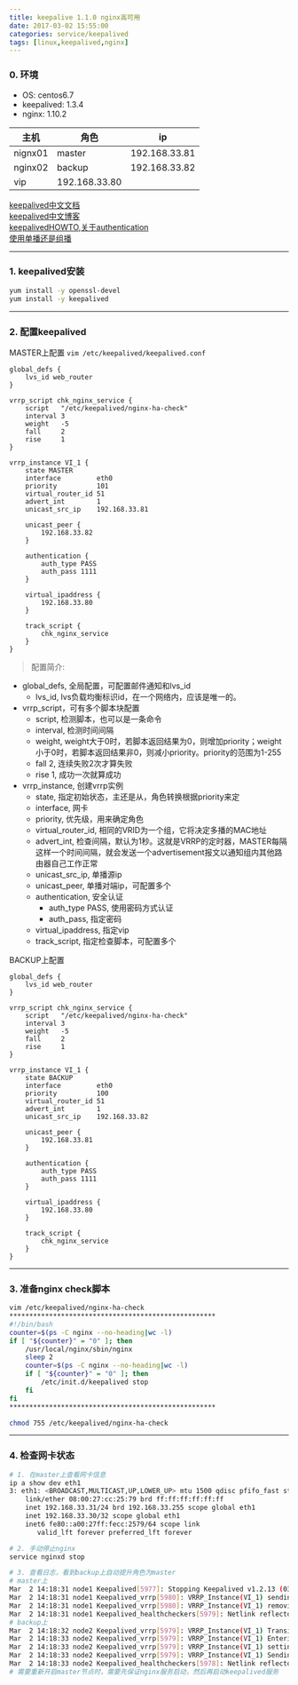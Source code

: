 ```yaml
---
title: keepalive 1.1.0 nginx高可用
date: 2017-03-02 15:55:00
categories: service/keepalived
tags: [linux,keepalived,nginx]
---
```


### 0. 环境
- OS: centos6.7
- keepalived: 1.3.4
- nginx: 1.10.2

主机|角色|ip
---|---|---
nignx01|master|192.168.33.81
nginx02|backup|192.168.33.82
|vip|192.168.33.80

[keepalived中文文档](http://www.keepalived.org/pdf/sery-lvs-cluster.pdf)  
[keepalived中文博客](http://seanlook.com/2015/05/18/nginx-keepalived-ha/)  
[keepalivedHOWTO,关于authentication](http://www.keepalived.org/LVS-NAT-Keepalived-HOWTO.html)  
[使用单播还是组播](http://www.rendoumi.com/keepalivedde-dan-bo-unicastyu-duo-bo-multicast/)  

---

### 1. keepalived安装
``` bash
yum install -y openssl-devel
yum install -y keepalived
```

---

### 2. 配置keepalived
MASTER上配置
`vim /etc/keepalived/keepalived.conf`
```
global_defs {
    lvs_id web_router
}

vrrp_script chk_nginx_service {
    script   "/etc/keepalived/nginx-ha-check"
    interval 3
    weight   -5
    fall     2
    rise     1
}

vrrp_instance VI_1 {
    state MASTER
    interface         eth0
    priority          101
    virtual_router_id 51
    advert_int        1
    unicast_src_ip    192.168.33.81

    unicast_peer {
        192.168.33.82
    }

    authentication {
        auth_type PASS
        auth_pass 1111
    }

    virtual_ipaddress {
        192.168.33.80
    }

    track_script {
        chk_nginx_service
    }
}
```
> 配置简介:
- global_defs, 全局配置，可配置邮件通知和lvs_id
  - lvs_id, lvs负载均衡标识id，在一个网络内，应该是唯一的。
- vrrp_script，可有多个脚本块配置
  - script, 检测脚本，也可以是一条命令
  - interval, 检测时间间隔
  - weight, weight大于0时，若脚本返回结果为0，则增加priority；weight小于0时，若脚本返回结果非0，则减小priority。priority的范围为1-255
  - fall 2, 连续失败2次才算失败
  - rise 1, 成功一次就算成功
- vrrp_instance, 创建vrrp实例
  - state, 指定初始状态，主还是从，角色转换根据priority来定
  - interface, 网卡
  - priority, 优先级，用来确定角色
  - virtual_router_id, 相同的VRID为一个组，它将决定多播的MAC地址
  - advert_int, 检查间隔，默认为1秒。这就是VRRP的定时器，MASTER每隔这样一个时间间隔，就会发送一个advertisement报文以通知组内其他路由器自己工作正常
  - unicast_src_ip, 单播源ip
  - unicast_peer, 单播对端ip，可配置多个
  - authentication, 安全认证
    - auth_type PASS, 使用密码方式认证
    - auth_pass, 指定密码
  - virtual_ipaddress, 指定vip
  - track_script, 指定检查脚本，可配置多个

BACKUP上配置
```
global_defs {
    lvs_id web_router
}

vrrp_script chk_nginx_service {
    script   "/etc/keepalived/nginx-ha-check"
    interval 3
    weight   -5
    fall     2
    rise     1
}

vrrp_instance VI_1 {
    state BACKUP
    interface         eth0
    priority          100
    virtual_router_id 51
    advert_int        1
    unicast_src_ip    192.168.33.82

    unicast_peer {
        192.168.33.81
    }

    authentication {
        auth_type PASS
        auth_pass 1111
    }

    virtual_ipaddress {
        192.168.33.80
    }

    track_script {
        chk_nginx_service
    }
}
```

---

### 3. 准备nginx check脚本
``` bash
vim /etc/keepalived/nginx-ha-check
****************************************************
#!/bin/bash
counter=$(ps -C nginx --no-heading|wc -l)
if [ "${counter}" = "0" ]; then
    /usr/local/nginx/sbin/nginx
    sleep 2
    counter=$(ps -C nginx --no-heading|wc -l)
    if [ "${counter}" = "0" ]; then
        /etc/init.d/keepalived stop
    fi
fi
****************************************************

chmod 755 /etc/keepalived/nginx-ha-check
```

---

### 4. 检查网卡状态
``` bash
# 1. 在master上查看网卡信息
ip a show dev eth1
3: eth1: <BROADCAST,MULTICAST,UP,LOWER_UP> mtu 1500 qdisc pfifo_fast state UP qlen 1000
    link/ether 08:00:27:cc:25:79 brd ff:ff:ff:ff:ff:ff
    inet 192.168.33.31/24 brd 192.168.33.255 scope global eth1
    inet 192.168.33.30/32 scope global eth1
    inet6 fe80::a00:27ff:fecc:2579/64 scope link
       valid_lft forever preferred_lft forever

# 2. 手动停止nginx
service nginxd stop

# 3. 查看日志，看到backup上自动提升角色为master
# master上
Mar  2 14:18:31 node1 Keepalived[5977]: Stopping Keepalived v1.2.13 (03/19,2015)
Mar  2 14:18:31 node1 Keepalived_vrrp[5980]: VRRP_Instance(VI_1) sending 0 priority
Mar  2 14:18:31 node1 Keepalived_vrrp[5980]: VRRP_Instance(VI_1) removing protocol VIPs.
Mar  2 14:18:31 node1 Keepalived_healthcheckers[5979]: Netlink reflector reports IP 192.168.33.30 removed
# backup上
Mar  2 14:18:32 node2 Keepalived_vrrp[5979]: VRRP_Instance(VI_1) Transition to MASTER STATE
Mar  2 14:18:33 node2 Keepalived_vrrp[5979]: VRRP_Instance(VI_1) Entering MASTER STATE
Mar  2 14:18:33 node2 Keepalived_vrrp[5979]: VRRP_Instance(VI_1) setting protocol VIPs.
Mar  2 14:18:33 node2 Keepalived_vrrp[5979]: VRRP_Instance(VI_1) Sending gratuitous ARPs on eth1 for 192.168.33.30
Mar  2 14:18:33 node2 Keepalived_healthcheckers[5978]: Netlink reflector reports IP 192.168.33.30 added
# 需要重新开启master节点时，需要先保证nginx服务启动，然后再启动keepalived服务
```
